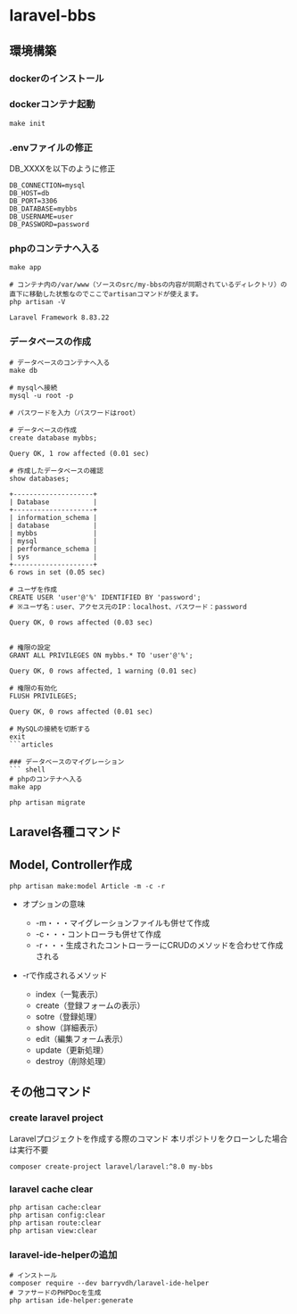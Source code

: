 # laravel-bbs

## 環境構築
### dockerのインストール

### dockerコンテナ起動
``` shell
make init
```

### .envファイルの修正
DB_XXXXを以下のように修正

``` env
DB_CONNECTION=mysql
DB_HOST=db
DB_PORT=3306
DB_DATABASE=mybbs
DB_USERNAME=user
DB_PASSWORD=password
```

### phpのコンテナへ入る
``` shell
make app

# コンテナ内の/var/www（ソースのsrc/my-bbsの内容が同期されているディレクトリ）の直下に移動した状態なのでここでartisanコマンドが使えます。
php artisan -V

Laravel Framework 8.83.22
```

### データベースの作成
``` shell
# データベースのコンテナへ入る
make db

# mysqlへ接続
mysql -u root -p

# パスワードを入力（パスワードはroot）

# データベースの作成
create database mybbs;

Query OK, 1 row affected (0.01 sec)

# 作成したデータベースの確認
show databases;

+--------------------+
| Database           |
+--------------------+
| information_schema |
| database           |
| mybbs              |
| mysql              |
| performance_schema |
| sys                |
+--------------------+
6 rows in set (0.05 sec)

# ユーザを作成
CREATE USER 'user'@'%' IDENTIFIED BY 'password';
# ※ユーザ名：user、アクセス元のIP：localhost、パスワード：password

Query OK, 0 rows affected (0.03 sec)


# 権限の設定
GRANT ALL PRIVILEGES ON mybbs.* TO 'user'@'%';

Query OK, 0 rows affected, 1 warning (0.01 sec)

# 権限の有効化
FLUSH PRIVILEGES;

Query OK, 0 rows affected (0.01 sec)

# MySQLの接続を切断する
exit
```articles

### データベースのマイグレーション
``` shell
# phpのコンテナへ入る
make app

php artisan migrate
```

## Laravel各種コマンド
## Model, Controller作成
``` shell
php artisan make:model Article -m -c -r
```

- オプションの意味
  - -m・・・マイグレーションファイルも併せて作成
  - -c・・・コントローラも併せて作成
  - -r・・・生成されたコントローラーにCRUDのメソッドを合わせて作成される

- -rで作成されるメソッド
  - index（一覧表示）
  - create（登録フォームの表示）
  - sotre（登録処理）
  - show（詳細表示）
  - edit（編集フォーム表示）
  - update（更新処理）
  - destroy（削除処理）



## その他コマンド

### create laravel project
Laravelプロジェクトを作成する際のコマンド
本リポジトリをクローンした場合は実行不要
``` shell
composer create-project laravel/laravel:^8.0 my-bbs
```
### laravel cache clear
``` shell
php artisan cache:clear
php artisan config:clear
php artisan route:clear
php artisan view:clear
```

### laravel-ide-helperの追加
``` shell
# インストール
composer require --dev barryvdh/laravel-ide-helper
# ファサードのPHPDocを生成
php artisan ide-helper:generate
```
